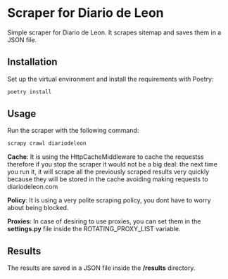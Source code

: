 # Scraper for Diario de Leon

Simple scraper for Diario de Leon. It scrapes sitemap and saves them in a JSON file.

## Installation

Set up the virtual environment and install the requirements with Poetry:

```bash
poetry install
```

## Usage

Run the scraper with the following command:

```bash
scrapy crawl diariodeleon
```

__Cache__: It is using the HttpCacheMiddleware to cache the requestss therefore if you stop the scraper it would not be a big deal: the next time you run it, it will scrape all the previously scraped results very quickly because they will be stored in the cache avoiding making requests to diariodeleon.com

__Policy__: It is using a very polite scraping policy, you dont have to worry about being blocked.

__Proxies__: In case of desiring to use proxies, you can set them in the __settings.py__ file inside the ROTATING_PROXY_LIST variable.

## Results

The results are saved in a JSON file inside the __/results__ directory.